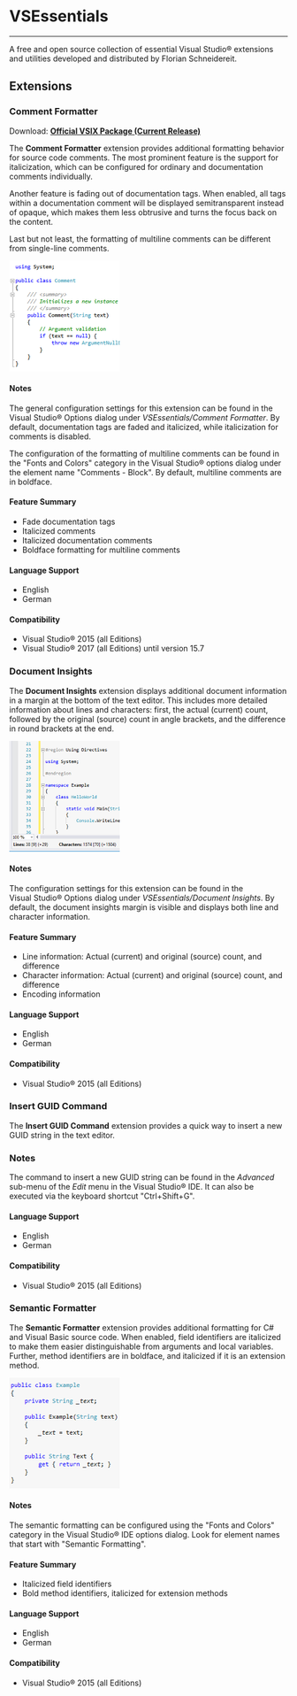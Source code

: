 # VSEssentials #
----------------
A free and open source collection of essential Visual&nbsp;Studio&reg; extensions and utilities developed and distributed by Florian Schneidereit.

## Extensions ##
### Comment Formatter ###
Download: **[Official VSIX Package (Current Release)](https://visualstudiogallery.msdn.microsoft.com/66521234-bd62-4e52-95a4-2ddbb225d081 "CommentFormatter.vsix")**

The **Comment Formatter** extension provides additional formatting behavior for source code comments. The most prominent feature is the support for italicization, which can be configured for ordinary and documentation comments individually.

Another feature is fading out of documentation tags. When enabled, all tags within a documentation comment will be displayed semitransparent instead of opaque, which makes them less obtrusive and turns the focus back on the content.

Last but not least, the formatting of multiline comments can be different from single-line comments.

![Comment Formatter Screenshot](./src/Extensions/CommentFormatter/Resources/PreviewImage.png)

#### Notes ####
The general configuration settings for this extension can be found in the Visual&nbsp;Studio&reg; Options dialog under *VSEssentials/Comment Formatter*. By default, documentation tags are faded and italicized, while italicization for comments is disabled.

The configuration of the formatting of multiline comments can be found in the "Fonts and Colors" category in the Visual&nbsp;Studio&reg; options dialog under the element name "Comments - Block". By default, multiline comments are in boldface.

#### Feature Summary ####
- Fade documentation tags
- Italicized comments
- Italicized documentation comments
- Boldface formatting for multiline comments

#### Language Support ####
- English
- German

#### Compatibility ####
- Visual&nbsp;Studio&reg; 2015 (all Editions)
- Visual&nbsp;Studio&reg; 2017 (all Editions) until version 15.7

### Document Insights ###
The **Document Insights** extension displays additional document information in a margin at the bottom of the text editor. This includes more detailed information about lines and characters: first, the actual (current) count, followed by the original (source) count in angle brackets, and the difference in round brackets at the end.

![Comment Formatter Screenshot](./src/Extensions/DocumentInsights/Resources/PreviewImage.png)

#### Notes ####
The configuration settings for this extension can be found in the Visual&nbsp;Studio&reg; Options dialog under *VSEssentials/Document Insights*. By default, the document insights margin is visible and displays both line and character information.

#### Feature Summary ####
- Line information: Actual (current) and original (source) count, and difference
- Character information: Actual (current) and original (source) count, and difference
- Encoding information

#### Language Support ####
- English
- German

#### Compatibility ####
- Visual&nbsp;Studio&reg; 2015 (all Editions)

### Insert GUID Command ###
The **Insert GUID Command** extension provides a quick way to insert a new GUID string in the text editor.

### Notes ###
The command to insert a new GUID string can be found in the *Advanced* sub-menu of the *Edit* menu in the Visual&nbsp;Studio&reg; IDE. It can also be executed via the keyboard shortcut "Ctrl+Shift+G".

#### Language Support ####
- English
- German

#### Compatibility ####
- Visual&nbsp;Studio&reg; 2015 (all Editions)

### Semantic Formatter ###
The **Semantic Formatter** extension provides additional formatting for C# and Visual Basic source code. When enabled, field identifiers are italicized to make them easier distinguishable from arguments and local variables. Further, method identifiers are in boldface, and italicized if it is an extension method.

![Comment Formatter Screenshot](./src/Extensions/SemanticFormatter/Resources/PreviewImage.png)

#### Notes ####
The semantic formatting can be configured using the "Fonts and Colors" category in the Visual&nbsp;Studio&reg; IDE options dialog. Look for element names that start with "Semantic Formatting".

#### Feature Summary ####
- Italicized field identifiers
- Bold method identifiers, italicized for extension methods

#### Language Support ####
- English
- German

#### Compatibility ####
- Visual&nbsp;Studio&reg; 2015 (all Editions)

